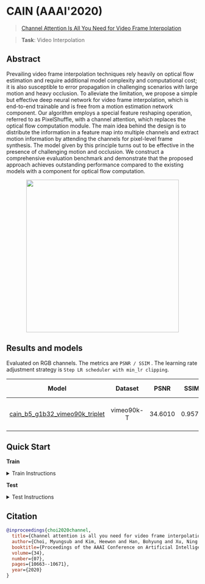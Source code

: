 # CAIN (AAAI'2020)

> [Channel Attention Is All You Need for Video Frame Interpolation](https://aaai.org/ojs/index.php/AAAI/article/view/6693/6547)

> **Task**: Video Interpolation

<!-- [ALGORITHM] -->

## Abstract

<!-- [ABSTRACT] -->

Prevailing video frame interpolation techniques rely heavily on optical flow estimation and require additional model complexity and computational cost; it is also susceptible to error propagation in challenging scenarios with large motion and heavy occlusion. To alleviate the limitation, we propose a simple but effective deep neural network for video frame interpolation, which is end-to-end trainable and is free from a motion estimation network component. Our algorithm employs a special feature reshaping operation, referred to as PixelShuffle, with a channel attention, which replaces the optical flow computation module. The main idea behind the design is to distribute the information in a feature map into multiple channels and extract motion information by attending the channels for pixel-level frame synthesis. The model given by this principle turns out to be effective in the presence of challenging motion and occlusion. We construct a comprehensive evaluation benchmark and demonstrate that the proposed approach achieves outstanding performance compared to the existing models with a component for optical flow computation.

<!-- [IMAGE] -->

<div align=center >
 <img src="https://user-images.githubusercontent.com/56712176/149734064-1da0cebf-6953-4106-a29a-43acd7386a80.png" width="400"/>
</div >

## Results and models

Evaluated on RGB channels.
The metrics are `PSNR / SSIM` .
The learning rate adjustment strategy is `Step LR scheduler with min_lr clipping`.

|                                  Model                                  |  Dataset   |  PSNR   |  SSIM  |    Training Resources    |                                      Download                                      |
| :---------------------------------------------------------------------: | :--------: | :-----: | :----: | :----------------------: | :--------------------------------------------------------------------------------: |
| [cain_b5_g1b32_vimeo90k_triplet](./cain_g1b32_1xb5_vimeo90k-triplet.py) | vimeo90k-T | 34.6010 | 0.9578 | 1 (Tesla V100-SXM2-32GB) | [model](https://download.openmmlab.com/mmediting/video_interpolators/cain/cain_b5_g1b32_vimeo90k_triplet_20220530-3520b00c.pth)/[log](https://download.openmmlab.com/mmediting/video_interpolators/cain/cain_b5_g1b32_vimeo90k_triplet_20220530-3520b00c.log.json) |

## Quick Start

**Train**

<details>
<summary>Train Instructions</summary>

You can use the following commands to train a model with cpu or single/multiple GPUs.

```shell
# cpu train
CUDA_VISIBLE_DEVICES=-1 python tools/train.py configs/cain/cain_g1b32_1xb5_vimeo90k-triplet.py

# single-gpu train
python tools/train.py configs/cain/cain_g1b32_1xb5_vimeo90k-triplet.py

# multi-gpu train
./tools/dist_train.sh configs/cain/cain_g1b32_1xb5_vimeo90k-triplet.py 8
```

For more details, you can refer to **Train a model** part in [train_test.md](/docs/en/user_guides/train_test.md#Train-a-model-in-MMagic).

</details>

**Test**

<details>
<summary>Test Instructions</summary>

You can use the following commands to test a model with cpu or single/multiple GPUs.

```shell
# cpu test
CUDA_VISIBLE_DEVICES=-1 python tools/test.py configs/cain/cain_g1b32_1xb5_vimeo90k-triplet.py https://download.openmmlab.com/mmediting/video_interpolators/cain/cain_b5_g1b32_vimeo90k_triplet_20220530-3520b00c.pth

# single-gpu test
python tools/test.py configs/cain/cain_g1b32_1xb5_vimeo90k-triplet.py https://download.openmmlab.com/mmediting/video_interpolators/cain/cain_b5_g1b32_vimeo90k_triplet_20220530-3520b00c.pth

# multi-gpu test
./tools/dist_test.sh configs/cain/cain_g1b32_1xb5_vimeo90k-triplet.py https://download.openmmlab.com/mmediting/video_interpolators/cain/cain_b5_g1b32_vimeo90k_triplet_20220530-3520b00c.pth 8
```

For more details, you can refer to **Test a pre-trained model** part in [train_test.md](/docs/en/user_guides/train_test.md#Test-a-pre-trained-model-in-MMagic).

</details>

## Citation

```bibtex
@inproceedings{choi2020channel,
  title={Channel attention is all you need for video frame interpolation},
  author={Choi, Myungsub and Kim, Heewon and Han, Bohyung and Xu, Ning and Lee, Kyoung Mu},
  booktitle={Proceedings of the AAAI Conference on Artificial Intelligence},
  volume={34},
  number={07},
  pages={10663--10671},
  year={2020}
}
```
